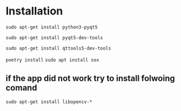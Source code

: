 # Installation

`sudo apt-get install python3-pyqt5`

`sudo apt-get install pyqt5-dev-tools`

`sudo apt-get install qttools5-dev-tools`

`poetry install`
`sudo apt install sox`

## if the app did not work try to install folwoing comand

`sudo apt-get install libopencv-*`
